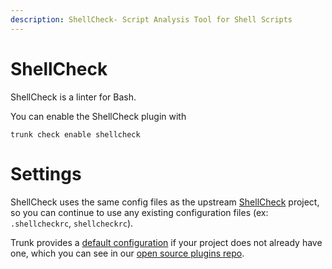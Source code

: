 ```yaml
---
description: ShellCheck- Script Analysis Tool for Shell Scripts
---
```


# ShellCheck

ShellCheck is a linter for Bash.

You can enable the ShellCheck plugin with

```shell
trunk check enable shellcheck
```

# Settings

ShellCheck uses the same config files as the 
upstream [ShellCheck](https://www.shellcheck.net/) project, so you can continue to use any
existing configuration files (ex: `.shellcheckrc`, `shellcheckrc`).

Trunk provides a [default configuration](https://github.com/trunk-io/plugins/tree/main/linters/shellcheck) if your project does not already have one,
which you can see in our [open source plugins repo](https://github.com/trunk-io/plugins/tree/main).
